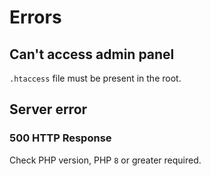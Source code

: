 # Errors

## Can't access admin panel
`.htaccess` file must be present in the root.

## Server error

### 500 HTTP Response

Check PHP version, PHP `8` or greater required.   

